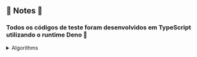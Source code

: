 ## 📘 Notes 📘

### Todos os códigos de teste foram desenvolvidos em TypeScript utilizando o runtime Deno 🦕

<details>
<summary> Algorithms </summary>

  <details>
  <summary> Binary Research vs Linear Research </summary>

   ### Average of 20 results
   
   - Binary = 1.7ms
   
   - Linear = 15.3ms
    
   Blue line for: Linear
   Purple line for: Binary
    
   <img src="./BinaryVSLinearResearch.png" width="500">

  </details>

</details>
